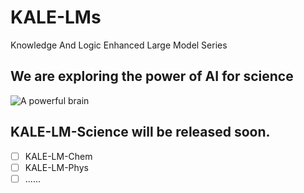 # KALE-LMs

Knowledge And Logic Enhanced Large Model Series

## We are exploring the power of AI for science

![A powerful brain](https://github.com/user-attachments/assets/bbebaa65-4953-4619-91a7-4c65ab9a186e)

## KALE-LM-Science will be released soon.

- [ ] KALE-LM-Chem
- [ ] KALE-LM-Phys
- [ ] ......
